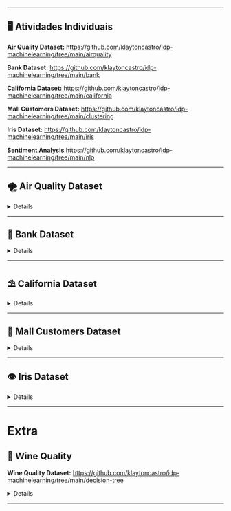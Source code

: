 
---

## 🖥 Atividades Individuais

**Air Quality Dataset:**
https://github.com/klaytoncastro/idp-machinelearning/tree/main/airquality

**Bank Dataset:**
https://github.com/klaytoncastro/idp-machinelearning/tree/main/bank

**California Dataset:**
https://github.com/klaytoncastro/idp-machinelearning/tree/main/california

**Mall Customers Dataset:**
https://github.com/klaytoncastro/idp-machinelearning/tree/main/clustering

**Iris Dataset:**
https://github.com/klaytoncastro/idp-machinelearning/tree/main/iris

**Sentiment Analysis**
https://github.com/klaytoncastro/idp-machinelearning/tree/main/nlp

---

## 🌪️ Air Quality Dataset

<details>

# Análise do Air Quality Dataset

Este repositório contém um notebook em Python com a análise exploratória de dados e aplicação de técnicas de Machine Learning no **Air Quality Dataset**, como parte das atividades práticas de aprendizado.

## Estrutura do Repositório

- **`Airquality_Felipe_Barroso.ipynb`**: Notebook principal contendo todas as etapas do projeto.
- **`AirQualityUCI.csv`**: Arquivo com os dados originais utilizados no projeto.

## Objetivo

O objetivo principal deste projeto foi analisar a qualidade do ar com base em medições de gases e variáveis climáticas, além de criar modelos preditivos para estimar concentrações de CO no ar.

## Etapas Realizadas

1. **Carregamento e Limpeza de Dados**
   - Importação do dataset em formato CSV.
   - Tratamento de valores ausentes preenchendo com a mediana.
   - Remoção de colunas irrelevantes ou não numéricas.

2. **Análise Exploratória de Dados (EDA)**
   - Geração de estatísticas descritivas.
   - Visualizações gráficas das distribuições das variáveis.
   - Matriz de correlação para identificar relações entre variáveis.

3. **Pré-processamento**
   - Seleção de variáveis independentes (features) e dependente (target).
   - Divisão do dataset em conjuntos de treino e teste.

4. **Modelagem de Machine Learning**
   - Treinamento de um modelo de Random Forest para prever concentrações de CO.
   - Avaliação do modelo com métricas:
     - Mean Squared Error (MSE)
     - R-squared (R²)

5. **Resultados**
   - Comparação entre os valores reais e previstos para avaliar a eficácia do modelo.

6. **Conclusões**
   - O modelo conseguiu capturar padrões relevantes no dataset, apresentando um desempenho satisfatório para predição de CO.

## Ferramentas Utilizadas

- **Linguagem**: Python
- **Bibliotecas**:
  - `pandas`
  - `numpy`
  - `matplotlib`
  - `seaborn`
  - `scikit-learn`

## Observações

- Certifique-se de que o arquivo `AirQualityUCI.csv` esteja no mesmo diretório do notebook ao executá-lo.

</details>

---

## 🏦 Bank Dataset

<details>

# Análise do Bank Dataset

Este repositório contém um notebook em Python com a análise exploratória de dados e aplicação de técnicas de Machine Learning no **Bank Dataset**, parte das atividades práticas do curso de Machine Learning.

## Estrutura do Repositório

- **`Bank_Dataset_Felipe_Barroso.ipynb`**: Notebook principal contendo todas as etapas do projeto.
- **`Bank_Data.csv`**: Arquivo com os dados originais utilizados no projeto.

## Objetivo

O objetivo principal deste projeto foi analisar os dados de uma campanha de marketing de uma instituição bancária e criar modelos preditivos para estimar a probabilidade de um cliente aceitar um produto bancário (como um depósito a prazo fixo).

## Etapas Realizadas

1. **Carregamento dos Dados**
   - Importação do arquivo `Bank_Data.csv` para o ambiente de trabalho.
   - Inspeção inicial dos dados para compreender suas variáveis e estrutura.

2. **Análise Exploratória de Dados (EDA)**
   - Estatísticas descritivas das variáveis.
   - Visualizações gráficas para identificar padrões e relações entre os dados.
   - Tratamento de dados ausentes e outliers.

3. **Pré-processamento**
   - Conversão de variáveis categóricas para representações numéricas.
   - Normalização de variáveis para uso em modelos de aprendizado de máquina.
   - Divisão dos dados em conjuntos de treinamento e teste.

4. **Modelagem**
   - Treinamento de diferentes algoritmos de classificação:
     - Regressão Logística
     - Árvore de Decisão
     - Random Forest
   - Avaliação de desempenho dos modelos utilizando métricas como:
     - Acurácia
     - Precisão
     - Recall
     - F1-score

5. **Resultados**
   - Comparação entre os modelos com base nas métricas de avaliação.
   - Identificação do melhor modelo para o problema proposto.

6. **Conclusões**
   - Insights gerados a partir dos dados.
   - Discussão sobre a aplicabilidade do modelo no mundo real.

## Ferramentas Utilizadas

- Python (bibliotecas: pandas, numpy, matplotlib, seaborn, scikit-learn)
- Jupyter Notebook

## Observações

- Certifique-se de que o arquivo `Bank_Data.csv` esteja no mesmo diretório do notebook.

</details>

---

## ⛱️ California Dataset

<details>


</details>

---

## 🏢 Mall Customers Dataset

<details>


</details>

---

## 👁️ Iris Dataset

<details>


</details>

---
# Extra


## 🍷 Wine Quality
**Wine Quality Dataset:**
https://github.com/klaytoncastro/idp-machinelearning/tree/main/decision-tree

<details>


</details>

---
